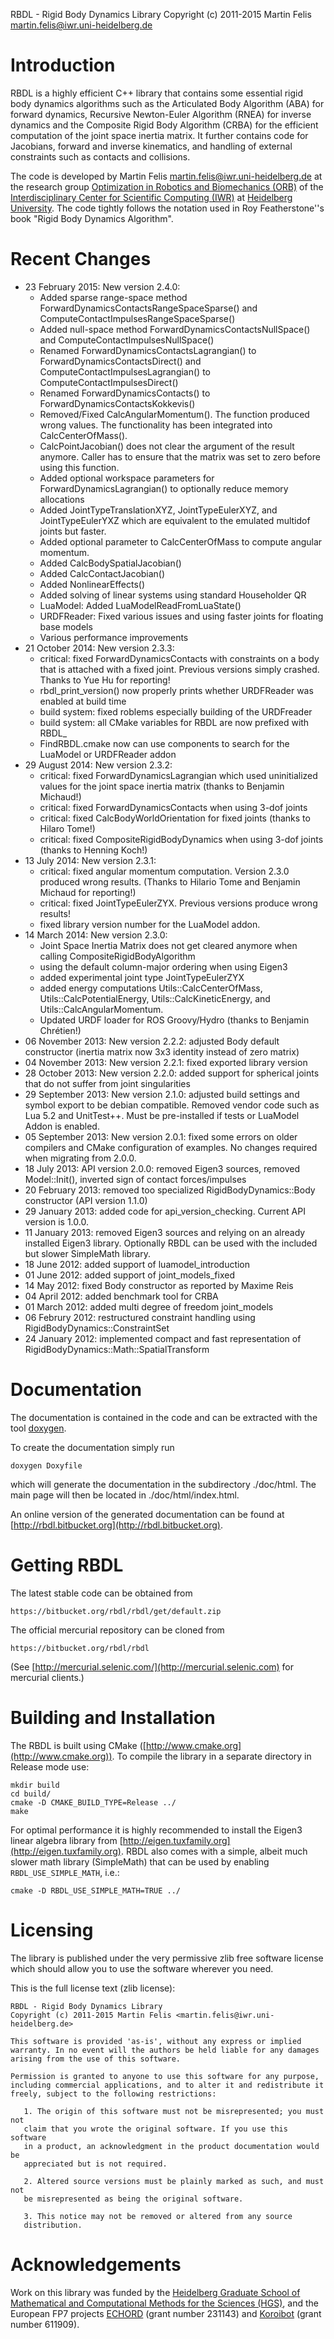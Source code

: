 RBDL - Rigid Body Dynamics Library
Copyright (c) 2011-2015 Martin Felis <martin.felis@iwr.uni-heidelberg.de>

Introduction
============

RBDL is a highly efficient C++ library that contains some essential rigid
body dynamics algorithms such as the Articulated Body Algorithm (ABA) for
forward dynamics, Recursive Newton-Euler Algorithm (RNEA) for inverse
dynamics and the Composite Rigid Body Algorithm (CRBA) for the efficient
computation of the joint space inertia matrix. It further contains code for
Jacobians, forward and inverse kinematics, and handling of external
constraints such as contacts and collisions.

The code is developed by Martin Felis <martin.felis@iwr.uni-heidelberg.de>
at the research group [Optimization in Robotics and Biomechanics
(ORB)](http://orb.iwr.uni-heidelberg.de) of the [Interdisciplinary Center
for Scientific Computing (IWR)](http://www.iwr.uni-heidelberg.de) at
[Heidelberg University](http://www.uni-heidelberg.de). The code tightly
follows the notation used in Roy Featherstone''s book "Rigid Body Dynamics
Algorithm".

Recent Changes
==============
  * 23 February 2015: New version 2.4.0:
    * Added sparse range-space method ForwardDynamicsContactsRangeSpaceSparse()
      and ComputeContactImpulsesRangeSpaceSparse() 
    * Added null-space method ForwardDynamicsContactsNullSpace()
      and ComputeContactImpulsesNullSpace() 
    * Renamed ForwardDynamicsContactsLagrangian() to
      ForwardDynamicsContactsDirect() and
      ComputeContactImpulsesLagrangian() to ComputeContactImpulsesDirect()
    * Renamed ForwardDynamicsContacts() to ForwardDynamicsContactsKokkevis()
    * Removed/Fixed CalcAngularMomentum(). The function produced wrong values. The
      functionality has been integrated into CalcCenterOfMass().
    * CalcPointJacobian() does not clear the argument of the result anymore.
      Caller has to ensure that the matrix was set to zero before using this
      function.
    * Added optional workspace parameters for ForwardDynamicsLagrangian() to
      optionally reduce memory allocations
    * Added JointTypeTranslationXYZ, JointTypeEulerXYZ, and JointTypeEulerYXZ
      which are equivalent to the emulated multidof joints but faster.
    * Added optional parameter to CalcCenterOfMass to compute angular momentum.
    * Added CalcBodySpatialJacobian()
    * Added CalcContactJacobian()
    * Added NonlinearEffects()
    * Added solving of linear systems using standard Householder QR
    * LuaModel: Added LuaModelReadFromLuaState()
    * URDFReader: Fixed various issues and using faster joints for floating
      base models
    * Various performance improvements
  * 21 October 2014: New version 2.3.3:
    * critical: fixed ForwardDynamicsContacts with constraints on a body
      that is attached with a fixed joint. Previous versions simply crashed.
      Thanks to Yue Hu for reporting!
    * rbdl_print_version() now properly prints whether URDFReader was enabled
      at build time
    * build system: fixed roblems especially building of the URDFreader
    * build system: all CMake variables for RBDL are now prefixed with RBDL_ 
    * FindRBDL.cmake now can use components to search for the LuaModel or
      URDFReader addon
  * 29 August 2014: New version 2.3.2:
     * critical: fixed ForwardDynamicsLagrangian which used uninitialized values for the joint space inertia matrix (thanks to Benjamin Michaud!)
     * critical: fixed ForwardDynamicsContacts when using 3-dof joints
     * critical: fixed CalcBodyWorldOrientation for fixed joints (thanks to Hilaro Tome!)
     * critical: fixed CompositeRigidBodyDynamics when using 3-dof joints (thanks to Henning Koch!)
   * 13 July 2014: New version 2.3.1:
     * critical: fixed angular momentum computation. Version 2.3.0 produced wrong
       results. (Thanks to Hilario Tome and Benjamin Michaud for reporting!)
     * critical: fixed JointTypeEulerZYX. Previous versions produce wrong results!
     * fixed library version number for the LuaModel addon.
   * 14 March 2014: New version 2.3.0:
     * Joint Space Inertia Matrix does not get cleared anymore when calling CompositeRigidBodyAlgorithm
     * using the default column-major ordering when using Eigen3
     * added experimental joint type JointTypeEulerZYX
     * added energy computations Utils::CalcCenterOfMass, Utils::CalcPotentialEnergy, Utils::CalcKineticEnergy, and Utils::CalcAngularMomentum.
     * Updated URDF loader for ROS Groovy/Hydro (thanks to Benjamin Chrétien!)
   * 06 November 2013: New version 2.2.2: adjusted Body default constructor (inertia matrix now 3x3 identity instead of zero matrix)
   * 04 November 2013: New version 2.2.1: fixed exported library version
   * 28 October 2013: New version 2.2.0: added support for spherical joints that do not suffer from joint singularities
   * 29 September 2013: New version 2.1.0: adjusted build settings and symbol export to be debian compatible. Removed vendor code such as Lua 5.2 and UnitTest++. Must be pre-installed if tests or LuaModel Addon is enabled.
   * 05 September 2013: New version 2.0.1: fixed some errors on older compilers and CMake configuration of examples. No changes required when migrating from 2.0.0.
   * 18 July 2013: API version 2.0.0: removed Eigen3 sources, removed Model::Init(), inverted sign of contact forces/impulses
   * 20 February 2013: removed too specialized RigidBodyDynamics::Body constructor (API version 1.1.0)
   * 29 January 2013: added code for api_version_checking. Current API version is 1.0.0.
   * 11 January 2013: removed Eigen3 sources and relying on an already installed Eigen3 library. Optionally RBDL can be used with the included but slower SimpleMath library.
   * 18 June 2012: added support of luamodel_introduction
   * 01 June 2012: added support of joint_models_fixed
   * 14 May 2012: fixed Body constructor as reported by Maxime Reis
   * 04 April 2012: added benchmark tool for CRBA
   * 01 March 2012: added multi degree of freedom joint_models
   * 06 Februry 2012: restructured constraint handling using RigidBodyDynamics::ConstraintSet
   * 24 January 2012: implemented compact and fast representation of RigidBodyDynamics::Math::SpatialTransform 

Documentation
=============

The documentation is contained in the code and can be extracted with the
tool [doxygen](http://www.doxygen.org).

To create the documentation simply run

    doxygen Doxyfile

which will generate the documentation in the subdirectory ./doc/html. The
main page will then be located in ./doc/html/index.html.

An online version of the generated documentation can be found at
[http://rbdl.bitbucket.org](http://rbdl.bitbucket.org).

Getting RBDL
============

The latest stable code can be obtained from

    https://bitbucket.org/rbdl/rbdl/get/default.zip

The official mercurial repository can be cloned from

    https://bitbucket.org/rbdl/rbdl

(See [http://mercurial.selenic.com/](http://mercurial.selenic.com) for
mercurial clients.)

Building and Installation
=========================

The RBDL is built using CMake
([http://www.cmake.org](http://www.cmake.org)). To compile the library in
a separate directory in Release mode use:

    mkdir build
    cd build/
    cmake -D CMAKE_BUILD_TYPE=Release ../ 
    make

For optimal performance it is highly recommended to install the Eigen3
linear algebra library from
[http://eigen.tuxfamily.org](http://eigen.tuxfamily.org). RBDL also
comes with a simple, albeit much slower math library (SimpleMath) that can
be used by enabling `RBDL_USE_SIMPLE_MATH`, i.e.:

    cmake -D RBDL_USE_SIMPLE_MATH=TRUE ../

Licensing
=========

The library is published under the very permissive zlib free software
license which should allow you to use the software wherever you need. 

This is the full license text (zlib license):

    RBDL - Rigid Body Dynamics Library
    Copyright (c) 2011-2015 Martin Felis <martin.felis@iwr.uni-heidelberg.de>
    
    This software is provided 'as-is', without any express or implied
    warranty. In no event will the authors be held liable for any damages
    arising from the use of this software.
    
    Permission is granted to anyone to use this software for any purpose,
    including commercial applications, and to alter it and redistribute it
    freely, subject to the following restrictions:
    
       1. The origin of this software must not be misrepresented; you must not
       claim that you wrote the original software. If you use this software
       in a product, an acknowledgment in the product documentation would be
       appreciated but is not required.
    
       2. Altered source versions must be plainly marked as such, and must not
       be misrepresented as being the original software.
    
       3. This notice may not be removed or altered from any source
       distribution.

Acknowledgements
================

Work on this library was funded by the [Heidelberg Graduate School of
Mathematical and Computational Methods for the Sciences
(HGS)](http://hgs.iwr.uni-heidelberg.de/hgs.mathcomp/), and the European
FP7 projects [ECHORD](http://echord.eu) (grant number 231143) and
[Koroibot](http://koroibot.eu) (grant number 611909).
